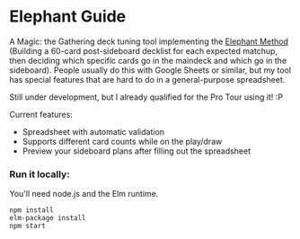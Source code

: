 # Elephant Guide

A Magic: the Gathering deck tuning tool implementing the [Elephant Method](http://www.starcitygames.com/article/26317_The-Elephant-Method-A-Case-Study.html) (Building a 60-card post-sideboard decklist for each expected matchup, then deciding which specific cards go in the maindeck and which go in the sideboard). People usually do this with Google Sheets or similar, but my tool has special features that are hard to do in a general-purpose spreadsheet.

Still under development, but I already qualified for the Pro Tour using it! :P

Current features:

* Spreadsheet with automatic validation
* Supports different card counts while on the play/draw
* Preview your sideboard plans after filling out the spreadsheet

### Run it locally:
You'll need node.js and the Elm runtime.
```
npm install
elm-package install
npm start
```
